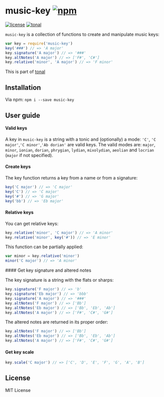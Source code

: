 # music-key [![npm](https://img.shields.io/npm/v/music-key.svg)](https://www.npmjs.com/package/music-key)

[![license](https://img.shields.io/npm/l/music-key.svg)](https://www.npmjs.com/package/music-key)
[![tonal](https://img.shields.io/badge/tonal-music--key-yellow.svg)](https://www.npmjs.com/package/tonal)

`music-key` is a collection of functions to create and manipulate music keys:

```js
var key = require('music-key')
key('###') // => 'A major'
key.signature('A major') // => '###'
key.altNotes('A major') // => ['F#', 'C#']
key.relative('minor', 'A major') // => 'F minor'
```

This is part of [tonal](https://www.npmjs.com/package/tonal)

## Installation

Via npm: `npm i --save music-key`

## User guide

#### Valid keys

A key in `music-key` is a string with a tonic and (optionally) a mode: `'C'`, `'C major'`,`'C minor'`,`'Ab dorian'` are valid keys. The valid modes are: `major`, `minor`, `ionian`, `dorian`, `phrygian`, `lydian`, `mixolydian`, `aeolian` and `locrian` (`major` if not specified).

#### Create keys

The key function returns a key from a name or from a signature:

```js
key('C major') // => 'C major'
key('C') // => 'C major'
key('#') // => 'G major'
key('bb') // => 'Eb major'
```

#### Relative keys

You can get relative keys:

```js
key.relative('minor', 'C major') // => 'A minor'
key.relative('minor', key('#')) // => 'E minor'
```

This function can be partially applied:

```js
var minor = key.relative('minor')
minor('C major') // => 'A minor'
```

#### Get key signature and altered notes

The key signature is a string with the flats or sharps:

```js
key.signature('F major') // => 'b'
key.signature('Eb major') // => 'bbb'
key.signature('A major') // => '###'
key.altNotes('F major') // => ['Bb']
key.altNotes('Eb major') // => ['Bb', 'Eb', 'Ab']
key.altNotes('A major') // => ['F#', 'C#', 'G#']
```

The altered notes are returned in its proper order:

```js
key.altNotes('F major') // => ['Bb']
key.altNotes('Eb major') // => ['Bb', 'Eb', 'Ab']
key.altNotes('A major') // => ['F#', 'C#', 'G#']
```

#### Get key scale

```js
key.scale('C major') // => ['C', 'D', 'E', 'F', 'G', 'A', 'B']
```

## License

MIT License
